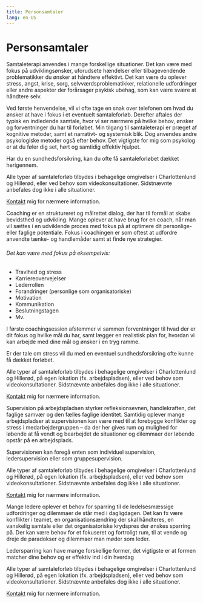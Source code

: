 ```yaml
---
title: Personsamtaler
lang: en-US
---
```


# Personsamtaler

<div>
  <b-tabs class="nav-tabs-negative-top">
    <b-tab title="Samtaleterapi" active><p>
    Samtaleterapi anvendes i mange forskellige situationer. Det kan være med fokus på udviklingsønsker, uforudsete hændelser eller tilbagevendende problematikker du ønsker at håndtere effektivt. Det kan være du oplever stress, angst, krise, sorg, selvværdsproblematikker, relationelle udfordringer eller andre aspekter der forårsager psykisk ubehag, som kan være svære at håndtere selv.

Ved første henvendelse, vil vi ofte tage en snak over telefonen om hvad du ønsker at have i fokus i et eventuelt samtaleforløb. Derefter aftales der typisk en indledende samtale, hvor vi ser nærmere på hvilke behov, ønsker og forventninger du har til forløbet. Min tilgang til samtaleterapi er præget af kognitive metoder, samt et narrativt- og systemisk blik. Dog anvendes andre psykologiske metoder også efter behov. Det vigtigste for mig som psykolog er at du føler dig set, hørt og samtidig effektiv hjulpet. 

Har du en sundhedsforsikring, kan du ofte få samtaleforløbet dækket herigennem.

Alle typer af samtaleforløb tilbydes i behagelige omgivelser i Charlottenlund og Hillerød, eller ved behov som videokonsultationer. Sidstnævnte anbefales dog ikke i alle situationer. 

[Kontakt](/kontakt.html) mig for nærmere information.

</p></b-tab>

<b-tab title="Coaching"><p>
Coaching er en struktureret og målrettet dialog, der har til formål at skabe bevidsthed og udvikling. Mange oplever at have brug for en coach, når man vil sættes i en udviklende proces med fokus på at optimere dit personlige- eller faglige potentiale. Fokus i coachingen er som oftest at udfordre anvendte tænke- og handlemåder samt at finde nye strategier.

###### Det kan være med fokus på eksempelvis:

- Travlhed og stress
- Karriereovervejelser
- Lederrollen
- Forandringer (personlige som organisatoriske)
- Motivation
- Kommunikation
- Beslutningstagen
- Mv.

I første coachingsession afstemmer vi sammen forventninger til hvad der er dit fokus og hvilke mål du har, samt lægger en realistisk plan for, hvordan vi kan arbejde med dine mål og ønsker i en tryg ramme. 

Er der tale om stress vil du med en eventuel sundhedsforsikring ofte kunne få dækket forløbet. 

Alle typer af samtaleforløb tilbydes i behagelige omgivelser i Charlottenlund og Hillerød, på egen lokation (fx. arbejdspladsen), eller ved behov som videokonsultationer. Sidstnævnte anbefales dog ikke i alle situationer. 

[Kontakt](/kontakt.html) mig for nærmere information.
</p></b-tab>

<b-tab title="Supervision"><p>Supervision på arbejdspladsen styrker refleksionsevnen, handlekraften, det faglige samvær og den fælles faglige identitet. Samtidig oplever mange arbejdspladser at supervisionen kan være med til at forebygge konflikter og stress i medarbejdergruppen – da der her gives rum og mulighed for løbende at få vendt og bearbejdet de situationer og dilemmaer der løbende opstår på en arbejdsplads. 

Supervisionen kan foregå enten som individuel supervision, ledersupervision eller som gruppesupervision.

Alle typer af samtaleforløb tilbydes i behagelige omgivelser i Charlottenlund og Hillerød, på egen lokation (fx. arbejdspladsen), eller ved behov som videokonsultationer. Sidstnævnte anbefales dog ikke i alle situationer.

[Kontakt](/kontakt.html) mig for nærmere information.
</p></b-tab>

<b-tab title="Ledersparring"><p>Mange ledere oplever et behov for sparring til de ledelsesmæssige udfordringer og dilemmaer de står med i dagligdagen. Det kan fx være konflikter i teamet, en organisationsændring der skal håndteres, en vanskelig samtale eller det organisatoriske krydspres der ønskes sparring på. Der kan være behov for et fokuseret og fortroligt rum, til at vende og dreje de paradokser og dilemmaer man møder som leder. 

Ledersparring kan have mange forskellige former, det vigtigste er at formen matcher dine behov og er effektiv ind i din hverdag

Alle typer af samtaleforløb tilbydes i behagelige omgivelser i Charlottenlund og Hillerød, på egen lokation (fx. arbejdspladsen), eller ved behov som videokonsultationer. Sidstnævnte anbefales dog ikke i alle situationer.

[Kontakt](/kontakt.html) mig for nærmere information.
</p></b-tab>
</b-tabs>

</div>


